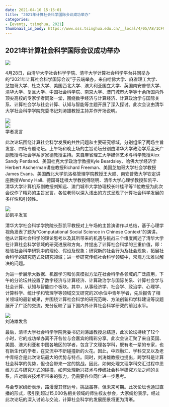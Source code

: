```yaml
---
date: 2021-04-10 15:15:01
title: "2021年计算社会科学国际会议成功举办"
categories:
- [events, tsinghua, 2021]
thumbnail_in_body: https://www.sss.tsinghua.edu.cn/__local/4/05/A8/1CFC64F04843285CDC3139F9881_E2B294D3_1B9F5.png
---
```

## <div class="mdh-post_flex_center_center">2021年计算社会科学国际会议成功举办</div>

<div class="mdh-post_flex_center_center">
    <img style="max-width: 60%" src="https://www.sss.tsinghua.edu.cn/__local/4/05/A8/1CFC64F04843285CDC3139F9881_E2B294D3_1B9F5.png"/>
</div>

4月28日，由清华大学社会科学学院、清华大学计算社会科学平台共同举办的“2021年计算社会科学国际会议”于云端举办，来自哈佛大学、麻省理工大学、芝加哥大学、杜克大学、美国西北大学、澳大利亚国立大学、英国南安普顿大学、清华大学、复旦大学、中国社会科学院、南京大学、澳门城市大学等十余所国内外顶尖高校的专家学者同聚一堂，围绕数字经济与计算经济、计算政治学与国际关系、计算社会学与社会计算、认知与智能等主题开展了深入探讨。此次会议由清华大学社会科学学院党委书记刘涛雄教授主持并作开场说明。



<div class="mdh-post_flex_center_center">
    <img style="max-width: 60%" src="https://www.sss.tsinghua.edu.cn/__local/A/F2/7A/6627292E30E8EF4399BC63DF00D_E735B2AA_3CE8ED.jpg"/>
</div>
<div class="mdh-post_flex_center_center">
    <img style="max-width: 60%" src="https://www.sss.tsinghua.edu.cn/__local/8/50/FA/3773F8F7913D4FE972F13D5C143_CAB6B869_15F32A.jpg"/>
</div>
<div class="mdh-post_flex_center_center">
    学者发言
</div>


此次论坛围绕计算社会科学发展的共性问题和主要研究领域，分别组织了两场主旨发言、四场专题论坛。上午场和晚上场的主旨论坛分别由清华大学政治学系孟天广副教授与社会学系罗家德教授主持。来自麻省理工大学媒体艺术与科学教授Alex Sandy Pentland、美国杜克大学政治学教授Kyle Beardsley、哈佛大学经济学Herbert Ascherman讲座教授Richard Freeman、美国芝加哥大学社会学教授James Evans、美国西北大学凯洛格管理学院教授王大顺、南安普敦大学钦定讲座教授Wendy Hall、德国哥廷根大学教授傅晓明、清华大学心理学教授彭凯平、清华大学计算机系副教授刘知远、澳门城市大学协理校长叶桂平等11位教授为此次会议作了精彩的主旨发言，各位老师以深入浅出的方式呈现了计算社会科学发展的多样性和引领性。


<div class="mdh-post_flex_center_center">
    <img style="max-width: 60%" src="https://www.sss.tsinghua.edu.cn/__local/C/55/9E/36CD8220447ACDD5398CF68F998_54D53549_E2EB6.jpg"/>
</div>
<div class="mdh-post_flex_center_center">
    彭凯平发言
</div>



清华大学社会科学学院院长彭凯平教授对上午场的主旨演讲作以总结，基于心理学视角发表了题为“Computational Social Science in Chinese Context”的演讲。他从计算社会科学的理论思考以及其所带来的机遇与挑战三个维度阐述了清华大学在计算社会科学领域的研究进展和方向，并提出了计算社会科学的三重价值，即：检验社会科学研究中的理论、假设及现象；研究新的社会行为及社会现象，拓展社会科学的研究范式及研究领域；进一步研究传统社会科学领域中，常规方法难以解决的问题。

为进一步展示大数据、机器学习和仿真模拟方法在社会科学各领域的广泛应用，下午的分论坛共设置了数字经济与计算经济、计算政治学与国际关系、计算社会学与社会计算、认知与智能四个板块。其中，从事经济学、社会学、政治学、心理学、计算科学、统计学和管理学等领域交叉研究的20余位中青年学者，先后报告了相关领域的最新成果，并围绕计算社会科学的研究范畴、方法创新和学科建设等议题展开了广泛的交流，充分反映了当下国内外计算社会科学研究的前沿水平。


<div class="mdh-post_flex_center_center">
    <img style="max-width: 60%" src="https://www.sss.tsinghua.edu.cn/__local/B/FB/04/2F5DB1B140D5CCE4CBD8D5CF2C9_846DEA8A_22AF7B.jpg"/>
</div>
<div class="mdh-post_flex_center_center">
    刘涛雄发言
</div>


最后，清华大学社会科学学院党委书记刘涛雄教授总结道，此次论坛持续了12个小时，它的成功举办离不开各位与会嘉宾的精彩分享。此次会议汇聚了来自英国、美国、澳大利亚和中国各地区的学者，包含了文理各学科，既有老一辈的专家，也有新生代的学者，在交流中不断碰撞新的火花。因此，中西融汇、学科交叉以及老中青结合是此次论坛最大的优势与特点。同时，刘涛雄教授也提出，跨学科是计算社会科学的优势，但也会带来一定的挑战。因此，如何处理文理学科交汇过程中思维方式与研究方式的碰撞，如何处理新兴技术与传统社会科学研究方法之间的关系，应对新兴技术所带来的张力，仍需要各位同仁进一步思考。

与会专家纷纷表示，路漫漫其修远兮，挑战虽存，但未来可期。此次论坛也通过直播的形式，吸引到超过15,000名相关领域的师生校友参会，大家纷纷表示，经过此次论坛的深入讨论与交流，计算社会科学的发展图景将更为清晰。
